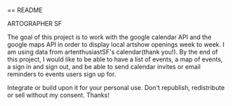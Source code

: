 == README

ARTOGRAPHER SF

The goal of this project is to work with the google calendar API and the google maps API in order to display local artshow openings week to week. I am using data from artenthusiastSF's calendar(thank you!). By the end of this project, I would like to be able to have a list of events, a map of events, a sign in and sign out, and be able to send calendar invites or email reminders to events users sign up for. 


Integrate or build upon it for your personal use. Don't republish, redistribute or sell without my consent. Thanks!
